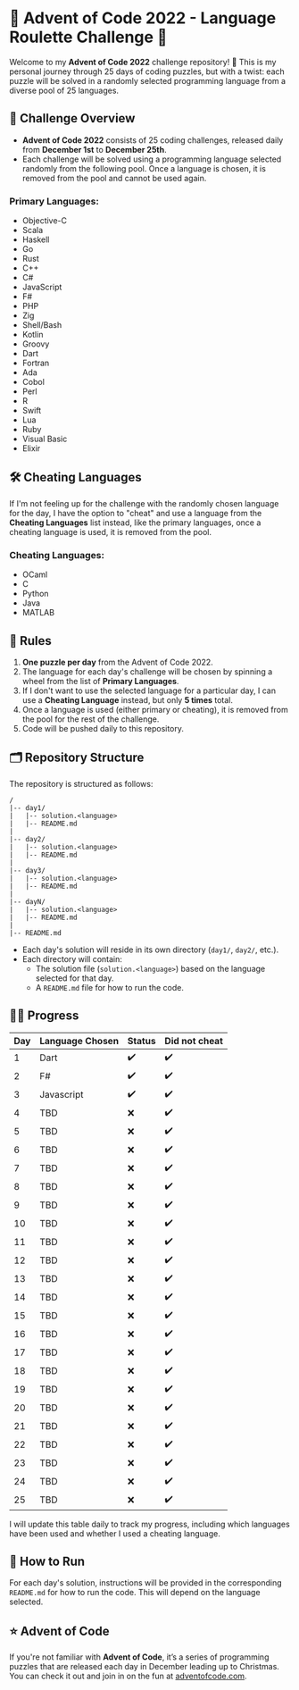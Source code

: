 
# 🎄 Advent of Code 2022 - Language Roulette Challenge 🎄

Welcome to my **Advent of Code 2022** challenge repository! 🎅 This is my personal journey through 25 days of coding puzzles, but with a twist: each puzzle will be solved in a randomly selected programming language from a diverse pool of 25 languages.

## 🚀 Challenge Overview

- **Advent of Code 2022** consists of 25 coding challenges, released daily from **December 1st** to **December 25th**.
- Each challenge will be solved using a programming language selected randomly from the following pool. Once a language is chosen, it is removed from the pool and cannot be used again.

### Primary Languages:
- Objective-C
- Scala
- Haskell
- Go
- Rust
- C++
- C#
- JavaScript
- F#
- PHP
- Zig
- Shell/Bash
- Kotlin
- Groovy
- Dart
- Fortran
- Ada
- Cobol
- Perl
- R
- Swift
- Lua
- Ruby
- Visual Basic
- Elixir


## 🛠️ Cheating Languages

If I'm not feeling up for the challenge with the randomly chosen language for the day, I have the option to "cheat" and use a language from the **Cheating Languages** list instead, like the primary languages, once a cheating language is used, it is removed from the pool.


### Cheating Languages:
- OCaml
- C
- Python
- Java
- MATLAB

## 🎯 Rules

1. **One puzzle per day** from the Advent of Code 2022.
2. The language for each day's challenge will be chosen by spinning a wheel from the list of **Primary Languages**.
3. If I don't want to use the selected language for a particular day, I can use a **Cheating Language** instead, but only **5 times** total.
4. Once a language is used (either primary or cheating), it is removed from the pool for the rest of the challenge.
5. Code will be pushed daily to this repository.

## 🗂️ Repository Structure

The repository is structured as follows:

```
/
|-- day1/
|   |-- solution.<language>
|   |-- README.md
|
|-- day2/
|   |-- solution.<language>
|   |-- README.md
|
|-- day3/
|   |-- solution.<language>
|   |-- README.md
|
|-- dayN/
|   |-- solution.<language>
|   |-- README.md
|
|-- README.md
```

- Each day's solution will reside in its own directory (`day1/`, `day2/`, etc.).
- Each directory will contain:
  - The solution file (`solution.<language>`) based on the language selected for that day.
  - A `README.md` file for how to run the code.

## 🧑‍💻 Progress

| Day | Language Chosen | Status | Did not cheat           |
|-----|-----------------|--------|-------------------------|
| 1   | Dart            | ✔️      | ✔️                       |
| 2   | F#              | ✔️      | ✔️                       |
| 3   | Javascript      | ✔️      | ✔️                       |
| 4   | TBD             | ❌     | ✔️                       |
| 5   | TBD             | ❌     | ✔️                       |
| 6   | TBD             | ❌     | ✔️                       |
| 7   | TBD             | ❌     | ✔️                       |
| 8   | TBD             | ❌     | ✔️                       |
| 9   | TBD             | ❌     | ✔️                       |
| 10  | TBD             | ❌     | ✔️                       |
| 11  | TBD             | ❌     | ✔️                       |
| 12  | TBD             | ❌     | ✔️                       |
| 13  | TBD             | ❌     | ✔️                       |
| 14  | TBD             | ❌     | ✔️                       |
| 15  | TBD             | ❌     | ✔️                       |
| 16  | TBD             | ❌     | ✔️                       |
| 17  | TBD             | ❌     | ✔️                       |
| 18  | TBD             | ❌     | ✔️                       |
| 19  | TBD             | ❌     | ✔️                       |
| 20  | TBD             | ❌     | ✔️                       |
| 21  | TBD             | ❌     | ✔️                       |
| 22  | TBD             | ❌     | ✔️                       |
| 23  | TBD             | ❌     | ✔️                       |
| 24  | TBD             | ❌     | ✔️                       |
| 25  | TBD             | ❌     | ✔️                       |


I will update this table daily to track my progress, including which languages have been used and whether I used a cheating language.

## 🎯 How to Run

For each day's solution, instructions will be provided in the corresponding `README.md` for how to run the code. This will depend on the language selected.


## ⭐ Advent of Code

If you're not familiar with **Advent of Code**, it’s a series of programming puzzles that are released each day in December leading up to Christmas. You can check it out and join in on the fun at [adventofcode.com](https://adventofcode.com).

